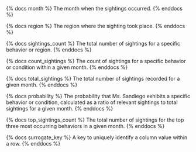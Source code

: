 {% docs month %}
The month when the sightings occurred.
{% enddocs %}

{% docs region %}
The region where the sighting took place.
{% enddocs %}

{% docs sightings_count %}
The total number of sightings for a specific behavior or region.
{% enddocs %}

{% docs count_sightings %}
The count of sightings for a specific behavior or condition within a given month.
{% enddocs %}

{% docs total_sightings %}
The total number of sightings recorded for a given month.
{% enddocs %}

{% docs probability %}
The probability that Ms. Sandiego exhibits a specific behavior or condition, calculated as a ratio of relevant sightings to total sightings for a given month.
{% enddocs %}

{% docs top_sightings_count %}
The total number of sightings for the top three most occurring behaviors in a given month.
{% enddocs %}

{% docs surrogate_key %}
A key to uniquely identify a column value within a row.
{% enddocs %}